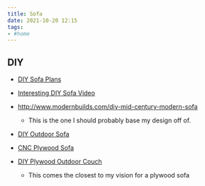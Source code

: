 ```yaml
---
title: Sofa
date: 2021-10-20 12:15
tags:
- #home
---
```


## DIY

* [DIY Sofa Plans](http://www.homemade-modern.com/wp-content/uploads/2019/04/outdoorsofa2-sheet.pdf)
* [Interesting DIY Sofa Video](https://www.youtube.com/watch?v=41h8m-CCOTY)

* <http://www.modernbuilds.com/diy-mid-century-modern-sofa>
  + This is the one I should probably base my design off of.

* [DIY Outdoor Sofa](https://www.youtube.com/watch?v=Ky4_Cuw490M)
* [CNC Plywood Sofa](http://richwells.me/designing-a-plywood-sofa/)

* [DIY Plywood Outdoor Couch](https://suburbanpop.com/2020/07/30/diy-plywood-outdoor-couch/)
  + This comes the closest to my vision for a plywood sofa
